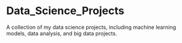 # Data_Science_Projects
A collection of my data science projects, including machine learning models, data analysis, and big data projects.
